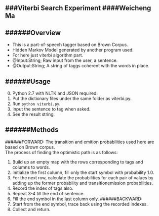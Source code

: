 ###Viterbi Search Experiment
####Weicheng Ma
-----

######Overview 
------
* This is a part-of-speech tagger based on Brown Corpus. 
* Hidden Markov Model generated by another program used. 
* For here just viterbi algorithm part. 
* @Input:String; Raw input from the user, a sentence. 
* @Output:String; A string of taggs coherent with the words in place. 


######Usage 
-------
 0. Python 2.7 with NLTK and JSON required. 
 1. Put the dictionary files under the same folder as viterbi.py. 
 2. Run `python viterbi.py`. 
 3. Input the sentence to tag when asked. 
 4. See the result string. 


######Methods 
--------
######FORWARD:
 The transition and emition probabilities used here are based on Brown corpus.<br />
 The process of finding the optimistic path is as follows: 
 1. Build up an empty map with the rows corresponding to tags and columns to words. 
 2. Initialize the first column, fill only the start symbol with probability 1.0. 
 3. For the next row, calculate the probabilities for each pair of values by adding 
 up the former probability and transitionemission probabilities. 
 4. Record the index of tags also. 
 5. Repeat 3-4 till the end of sentence. 
 6. Fill the end symbol in the last column only. 
######BACKWARD:
 7. Start from the end symbol, trace back using the recorded indexes. 
 8. Collect and return. 
